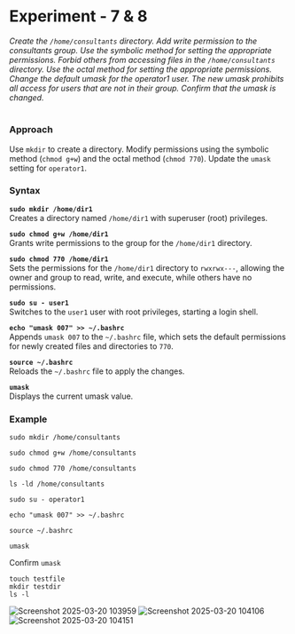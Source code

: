 # **Experiment - 7 & 8**  

*Create the `/home/consultants` directory. Add write permission to the consultants group. Use the symbolic method for setting the appropriate permissions. Forbid others from accessing files in the `/home/consultants` directory. Use the octal method for setting the appropriate permissions. Change the default umask for the operator1 user. The new umask prohibits all access for users that are not in their group. Confirm that the umask is changed.*  
#
### **Approach**  
Use `mkdir` to create a directory. Modify permissions using the symbolic method (`chmod g+w`) and the octal method (`chmod 770`). Update the `umask` setting for `operator1`.  
### **Syntax** 
**`sudo mkdir /home/dir1`**  
Creates a directory named `/home/dir1` with superuser (root) privileges.

**`sudo chmod g+w /home/dir1`**  
Grants write permissions to the group for the `/home/dir1` directory.

**`sudo chmod 770 /home/dir1`**  
Sets the permissions for the `/home/dir1` directory to `rwxrwx---`, allowing the owner and group to read, write, and execute, while others have no permissions.

**`sudo su - user1`**  
Switches to the `user1` user with root privileges, starting a login shell.

**`echo "umask 007" >> ~/.bashrc`**  
Appends `umask 007` to the `~/.bashrc` file, which sets the default permissions for newly created files and directories to `770`.

**`source ~/.bashrc`**  
Reloads the `~/.bashrc` file to apply the changes.

**`umask`**  
Displays the current umask value.

### **Example**
```
sudo mkdir /home/consultants

```
```
sudo chmod g+w /home/consultants

```
```
sudo chmod 770 /home/consultants

```
```
ls -ld /home/consultants

```
```
sudo su - operator1

```
```
echo "umask 007" >> ~/.bashrc

```
```
source ~/.bashrc

```
```
umask

```
Confirm `umask`
```
touch testfile
mkdir testdir
ls -l
```
![Screenshot 2025-03-20 103959](https://github.com/user-attachments/assets/4b88f4e3-bcf2-4668-a371-718c7f22b766)
![Screenshot 2025-03-20 104106](https://github.com/user-attachments/assets/667a9ed7-2184-46e5-bebe-f93a5cc983f5)
![Screenshot 2025-03-20 104151](https://github.com/user-attachments/assets/728c3c83-fc47-4e28-84ce-b6a556089ddd)




